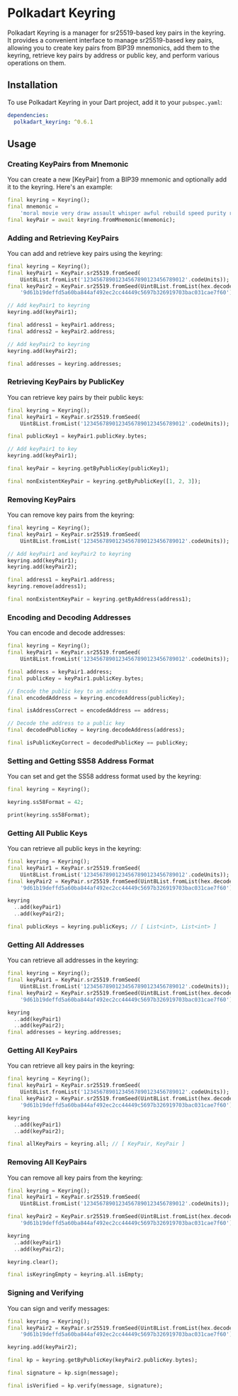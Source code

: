 # Polkadart Keyring

Polkadart Keyring is a manager for sr25519-based key pairs in the keyring. It provides a convenient interface to manage sr25519-based key pairs, allowing you to create key pairs from BIP39 mnemonics, add them to the keyring, retrieve key pairs by address or public key, and perform various operations on them.

## Installation

To use Polkadart Keyring in your Dart project, add it to your `pubspec.yaml`:

```yaml
dependencies:
  polkadart_keyring: ^0.6.1
```

## Usage

### Creating KeyPairs from Mnemonic

You can create a new [KeyPair] from a BIP39 mnemonic and optionally add it to the keyring. Here's an example:

```dart
final keyring = Keyring();
final mnemonic =
    'moral movie very draw assault whisper awful rebuild speed purity repeat card';
final keyPair = await keyring.fromMnemonic(mnemonic);
```

### Adding and Retrieving KeyPairs

You can add and retrieve key pairs using the keyring:

```dart
final keyring = Keyring();
final keyPair1 = KeyPair.sr25519.fromSeed(
    Uint8List.fromList('12345678901234567890123456789012'.codeUnits));
final keyPair2 = KeyPair.sr25519.fromSeed(Uint8List.fromList(hex.decode(
    '9d61b19deffd5a60ba844af492ec2cc44449c5697b326919703bac031cae7f60'));

// Add keyPair1 to keyring
keyring.add(keyPair1);

final address1 = keyPair1.address;
final address2 = keyPair2.address;

// Add keyPair2 to keyring
keyring.add(keyPair2);

final addresses = keyring.addresses;
```

### Retrieving KeyPairs by PublicKey

You can retrieve key pairs by their public keys:

```dart
final keyring = Keyring();
final keyPair1 = KeyPair.sr25519.fromSeed(
    Uint8List.fromList('12345678901234567890123456789012'.codeUnits));

final publicKey1 = keyPair1.publicKey.bytes;

// Add keyPair1 to key
keyring.add(keyPair1);

final keyPair = keyring.getByPublicKey(publicKey1);

final nonExistentKeyPair = keyring.getByPublicKey([1, 2, 3]);
```

### Removing KeyPairs

You can remove key pairs from the keyring:

```dart
final keyring = Keyring();
final keyPair1 = KeyPair.sr25519.fromSeed(
    Uint8List.fromList('12345678901234567890123456789012'.codeUnits));

// Add keyPair1 and keyPair2 to keyring
keyring.add(keyPair1);
keyring.add(keyPair2);

final address1 = keyPair1.address;
keyring.remove(address1);

final nonExistentKeyPair = keyring.getByAddress(address1);
```

### Encoding and Decoding Addresses

You can encode and decode addresses:

```dart
final keyring = Keyring();
final keyPair1 = KeyPair.sr25519.fromSeed(
    Uint8List.fromList('12345678901234567890123456789012'.codeUnits));

final address = keyPair1.address;
final publicKey = keyPair1.publicKey.bytes;

// Encode the public key to an address
final encodedAddress = keyring.encodeAddress(publicKey);

final isAddressCorrect = encodedAddress == address;

// Decode the address to a public key
final decodedPublicKey = keyring.decodeAddress(address);

final isPublicKeyCorrect = decodedPublicKey == publicKey;
```

### Setting and Getting SS58 Address Format

You can set and get the SS58 address format used by the keyring:

```dart
final keyring = Keyring();

keyring.ss58Format = 42;

print(keyring.ss58Format);
```

### Getting All Public Keys

You can retrieve all public keys in the keyring:

```dart
final keyring = Keyring();
final keyPair1 = KeyPair.sr25519.fromSeed(
    Uint8List.fromList('12345678901234567890123456789012'.codeUnits));
final keyPair2 = KeyPair.sr25519.fromSeed(Uint8List.fromList(hex.decode(
    '9d61b19deffd5a60ba844af492ec2cc44449c5697b326919703bac031cae7f60'));

keyring
  ..add(keyPair1)
  ..add(keyPair2);

final publicKeys = keyring.publicKeys; // [ List<int>, List<int> ]
```

### Getting All Addresses

You can retrieve all addresses in the keyring:

```dart
final keyring = Keyring();
final keyPair1 = KeyPair.sr25519.fromSeed(
    Uint8List.fromList('12345678901234567890123456789012'.codeUnits));
final keyPair2 = KeyPair.sr25519.fromSeed(Uint8List.fromList(hex.decode(
    '9d61b19deffd5a60ba844af492ec2cc44449c5697b326919703bac031cae7f60'));

keyring
  ..add(keyPair1)
  ..add(keyPair2);
final addresses = keyring.addresses;
```

### Getting All KeyPairs

You can retrieve all key pairs in the keyring:

```dart
final keyring = Keyring();
final keyPair1 = KeyPair.sr25519.fromSeed(
    Uint8List.fromList('12345678901234567890123456789012'.codeUnits));
final keyPair2 = KeyPair.sr25519.fromSeed(Uint8List.fromList(hex.decode(
    '9d61b19deffd5a60ba844af492ec2cc44449c5697b326919703bac031cae7f60'));

keyring
  ..add(keyPair1)
  ..add(keyPair2);

final allKeyPairs = keyring.all; // [ KeyPair, KeyPair ]
```

### Removing All KeyPairs

You can remove all key pairs from the keyring:

```dart
final keyring = Keyring();
final keyPair1 = KeyPair.sr25519.fromSeed(
    Uint8List.fromList('12345678901234567890123456789012'.codeUnits));

final keyPair2 = KeyPair.sr25519.fromSeed(Uint8List.fromList(hex.decode(
    '9d61b19deffd5a60ba844af492ec2cc44449c5697b326919703bac031cae7f60'));

keyring
  ..add(keyPair1)
  ..add(keyPair2);

keyring.clear();

final isKeyringEmpty = keyring.all.isEmpty;
```

### Signing and Verifying

You can sign and verify messages:

```dart
final keyring = Keyring();
final keyPair2 = KeyPair.sr25519.fromSeed(Uint8List.fromList(hex.decode(
    '9d61b19deffd5a60ba844af492ec2cc44449c5697b326919703bac031cae7f60'));

keyring.add(keyPair2);

final kp = keyring.getByPublicKey(keyPair2.publicKey.bytes);

final signature = kp.sign(message);

final isVerified = kp.verify(message, signature);
```
